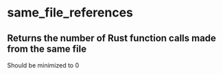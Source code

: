 # same_file_references
## Returns the number of Rust function calls made from the same file
Should be minimized to 0
